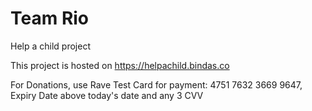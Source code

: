 # Team Rio

Help a child project

This project is hosted on https://helpachild.bindas.co

For Donations, use Rave Test Card for payment:
		4751 7632 3669 9647, Expiry Date above today's date and any 3 CVV
